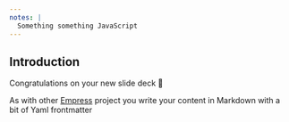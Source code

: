 ```yaml
---
notes: |
  Something something JavaScript
---
```


## Introduction

Congratulations on your new slide deck 🎉

As with other [Empress](https://github.com/empress) project you write your content in Markdown with a bit of Yaml frontmatter
